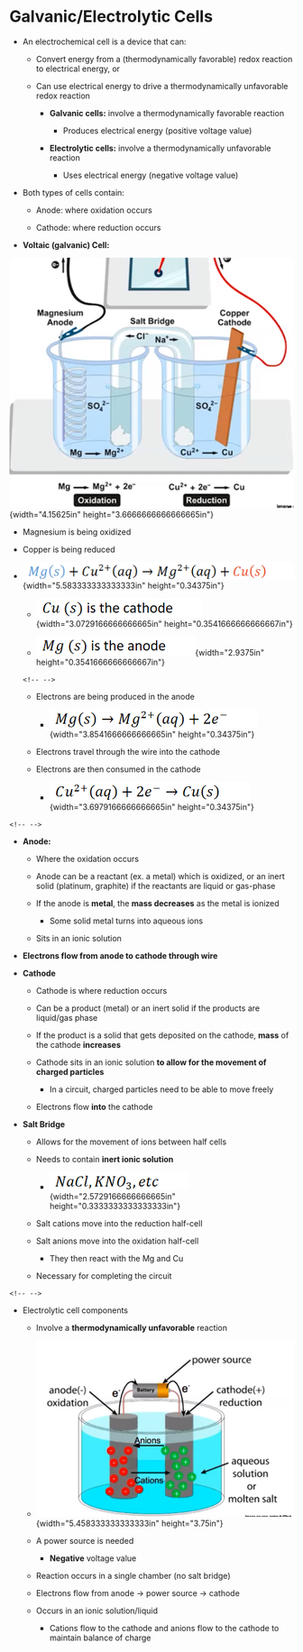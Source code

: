 # Galvanic/Electrolytic Cells
-   An electrochemical cell is a device that can:

    -   Convert energy from a (thermodynamically favorable) redox reaction to electrical energy, or

    -   Can use electrical energy to drive a thermodynamically unfavorable redox reaction

        -   **Galvanic cells:** involve a thermodynamically favorable reaction

            -   Produces electrical energy (positive voltage value)

        -   **Electrolytic cells:** involve a thermodynamically unfavorable reaction

            -   Uses electrical energy (negative voltage value)
-   Both types of cells contain:

    -   Anode: where oxidation occurs

    -   Cathode: where reduction occurs


-   **Voltaic (galvanic) Cell:**

![Magnesium SO 2. Mg Mg2. Salt Bridge Cathode S042_ Mg Mg2• • ze- Oxidation cu2• cu cu2• • cu Reduction ](../media/Unit-9-Galvanic-Electrolytic-Cells-image1.png){width="4.15625in" height="3.6666666666666665in"}


-   Magnesium is being oxidized
-   Copper is being reduced
-   ![](../media/Unit-9-Galvanic-Electrolytic-Cells-image2.png){width="5.583333333333333in" height="0.34375in"}

    -   ![](../media/Unit-9-Galvanic-Electrolytic-Cells-image3.png){width="3.0729166666666665in" height="0.3541666666666667in"}

    -   ![](../media/Unit-9-Galvanic-Electrolytic-Cells-image4.png){width="2.9375in" height="0.3541666666666667in"}

    ```{=html}
    <!-- -->
    ```
    -   Electrons are being produced in the anode

        -   ![](../media/Unit-9-Galvanic-Electrolytic-Cells-image5.png){width="3.8541666666666665in" height="0.34375in"}

    -   Electrons travel through the wire into the cathode

    -   Electrons are then consumed in the cathode

        -   ![](../media/Unit-9-Galvanic-Electrolytic-Cells-image6.png){width="3.6979166666666665in" height="0.34375in"}

```{=html}
<!-- -->
```
-   **Anode:**

    -   Where the oxidation occurs

    -   Anode can be a reactant (ex. a metal) which is oxidized, or an inert solid (platinum, graphite) if the reactants are liquid or gas-phase

    -   If the anode is **metal**, the **mass decreases** as the metal is ionized

        -   Some solid metal turns into aqueous ions

    -   Sits in an ionic solution
-   **Electrons flow from anode to cathode through wire**
-   **Cathode**

    -   Cathode is where reduction occurs

    -   Can be a product (metal) or an inert solid if the products are liquid/gas phase

    -   If the product is a solid that gets deposited on the cathode, **mass** of the cathode **increases**

    -   Cathode sits in an ionic solution **to allow for the movement of charged particles**

        -   In a circuit, charged particles need to be able to move freely

    -   Electrons flow **into** the cathode
-   **Salt Bridge**

    -   Allows for the movement of ions between half cells

    -   Needs to contain **inert ionic solution**

        -   ![](../media/Unit-9-Galvanic-Electrolytic-Cells-image7.png){width="2.5729166666666665in" height="0.3333333333333333in"}

    -   Salt cations move into the reduction half-cell

    -   Salt anions move into the oxidation half-cell

        -   They then react with the Mg and Cu

    -   Necessary for completing the circuit

```{=html}
<!-- -->
```
-   Electrolytic cell components

    -   Involve a **thermodynamically unfavorable** reaction

    -   ![anode(-) oxidation nions power source cathode(+) reduction aqueous solution or molten salt ](../media/Unit-9-Galvanic-Electrolytic-Cells-image8.png){width="5.458333333333333in" height="3.75in"}

    -   A power source is needed

        -   **Negative** voltage value

    -   Reaction occurs in a single chamber (no salt bridge)

    -   Electrons flow from anode -> power source -> cathode

    -   Occurs in an ionic solution/liquid

        -   Cations flow to the cathode and anions flow to the cathode to maintain balance of charge










